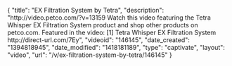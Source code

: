 {
    "title": "EX Filtration System by Tetra",
    "description": "http:\/\/video.petco.com\/?v=13159 Watch this video featuring the Tetra Whisper EX Filtration System product and shop other products on petco.com.    Featured in the video: [1] Tetra Whisper EX Filtration System http:\/\/direct-url.com\/7Ey",
    "videoid": "146145",
    "date_created": "1394818945",
    "date_modified": "1418181189",
    "type": "captivate",
    "layout": "video",
    "url": "\/v\/ex-filtration-system-by-tetra\/146145"
}